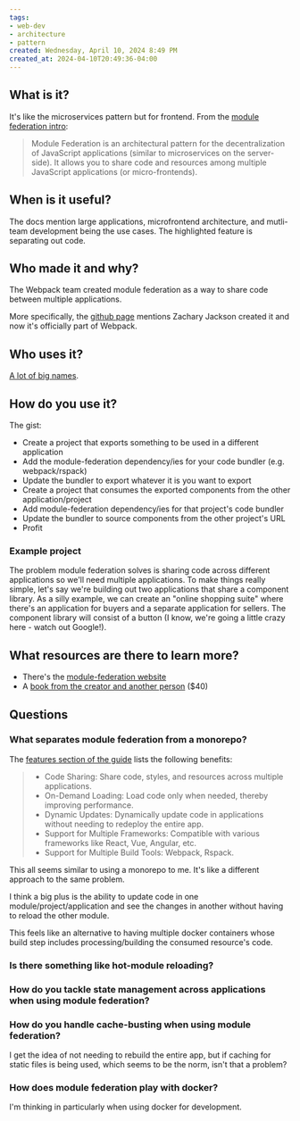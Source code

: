 ```yaml
---
tags: 
- web-dev
- architecture
- pattern
created: Wednesday, April 10, 2024 8:49 PM
created_at: 2024-04-10T20:49:36-04:00
---
```

## What is it?

It's like the microservices pattern but for frontend. From the [module federation intro](https://module-federation.io/guide/start/index.html):
> Module Federation is an architectural pattern for the decentralization of JavaScript applications (similar to microservices on the server-side). It allows you to share code and resources among multiple JavaScript applications (or micro-frontends). 

## When is it useful?

The docs mention large applications, microfrontend architecture, and mutli-team development being the use cases. The highlighted feature is separating out code.

## Who made it and why?

The Webpack team created module federation as a way to share code between multiple applications.

More specifically, the [github page](https://github.com/module-federation) mentions Zachary Jackson created it and now it's officially part of Webpack.

## Who uses it?

[A lot of big names](https://github.com/module-federation/module-federation-examples?tab=readme-ov-file#companies-using-module-federation).

## How do you use it?

The gist:
- Create a project that exports something to be used in a different application
- Add the module-federation dependency/ies for your code bundler (e.g. webpack/rspack)
- Update the bundler to export whatever it is you want to export
- Create a project that consumes the exported components from the other application/project
- Add module-federation dependency/ies for that project's code bundler
- Update the bundler to source components from the other project's URL
- Profit

### Example project

The problem module federation solves is sharing code across different applications so we'll need multiple applications. To make things really simple, let's say we're building out two applications that share a component library. As a silly example, we can create an "online shopping suite" where there's an application for buyers and a separate application for sellers. The component library will consist of a button (I know, we're going a little crazy here - watch out Google!).


## What resources are there to learn more?

- There's the [module-federation website](https://module-federation.io)
- A [book from the creator and another person](https://module-federation.myshopify.com/products/practical-module-federation) ($40)

## Questions

### What separates module federation from a monorepo?

The [features section of the guide](https://module-federation.io/guide/start/index.html#-features) lists the following benefits:
> - Code Sharing: Share code, styles, and resources across multiple applications.
> - On-Demand Loading: Load code only when needed, thereby improving performance.
> - Dynamic Updates: Dynamically update code in applications without needing to redeploy the entire app.
> - Support for Multiple Frameworks: Compatible with various frameworks like React, Vue, Angular, etc.
> - Support for Multiple Build Tools: Webpack, Rspack.

This all seems similar to using a monorepo to me. It's like a different approach to the same problem.

I think a big plus is the ability to update code in one module/project/application and see the changes in another without having to reload the other module.

This feels like an alternative to having multiple docker containers whose build step includes processing/building the consumed resource's code.

### Is there something like hot-module reloading?


### How do you tackle state management across applications when using module federation?



### How do you handle cache-busting when using module federation?

I get the idea of not needing to rebuild the entire app, but if caching for static files is being used, which seems to be the norm, isn't that a problem?


### How does module federation play with docker?

I'm thinking in particularly when using docker for development.